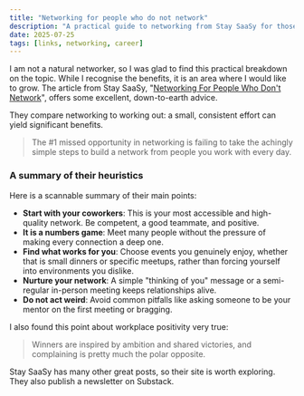 ```yaml
---
title: "Networking for people who do not network"
description: "A practical guide to networking from Stay SaaSy for those who, like me, are not natural networkers."
date: 2025-07-25
tags: [links, networking, career]
---
```


I am not a natural networker, so I was glad to find this practical breakdown on the topic. While I recognise the benefits, it is an area where I would like to grow. The article from Stay SaaSy, "[Networking For People Who Don't Network](https://staysaasy.com/networking/2024/12/11/networking-for-people-who-dont-network.html)", offers some excellent, down-to-earth advice.

They compare networking to working out: a small, consistent effort can yield significant benefits.

> The #1 missed opportunity in networking is failing to take the achingly simple steps to build a network from people you work with every day.

### A summary of their heuristics

Here is a scannable summary of their main points:

*   **Start with your coworkers**: This is your most accessible and high-quality network. Be competent, a good teammate, and positive.
*   **It is a numbers game**: Meet many people without the pressure of making every connection a deep one.
*   **Find what works for you**: Choose events you genuinely enjoy, whether that is small dinners or specific meetups, rather than forcing yourself into environments you dislike.
*   **Nurture your network**: A simple "thinking of you" message or a semi-regular in-person meeting keeps relationships alive.
*   **Do not act weird**: Avoid common pitfalls like asking someone to be your mentor on the first meeting or bragging.

I also found this point about workplace positivity very true:

> Winners are inspired by ambition and shared victories, and complaining is pretty much the polar opposite.

Stay SaaSy has many other great posts, so their site is worth exploring. They also publish a newsletter on Substack.